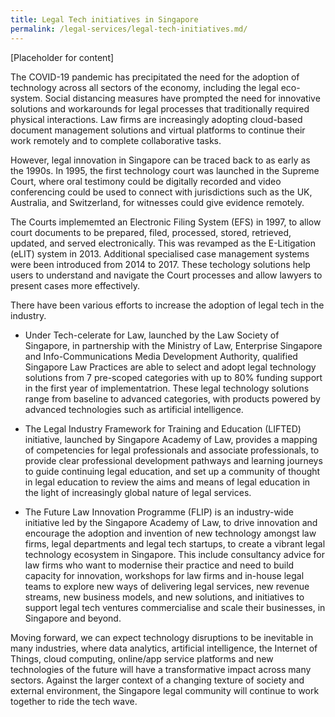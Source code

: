 ```yaml
---
title: Legal Tech initiatives in Singapore
permalink: /legal-services/legal-tech-initiatives.md/
---
```



[Placeholder for content]

The COVID-19 pandemic has precipitated the need for the adoption of technology across all sectors of the economy, including the legal eco-system. Social distancing measures have prompted the need for innovative solutions and workarounds for legal processes that traditionally required physical interactions. Law firms are increasingly adopting cloud-based document management solutions and virtual platforms to continue their work remotely and to complete collaborative tasks.

However, legal innovation in Singapore can be traced back to as early as the 1990s. In 1995, the first technology court was launched in the Supreme Court, where oral testimony could be digitally recorded and video conferencing could be used to connect with jurisdictions such as the UK, Australia, and Switzerland, for witnesses could give evidence remotely. 

The Courts implememted an Electronic Filing System (EFS) in 1997, to allow court documents to be prepared, filed, processed, stored, retrieved, updated, and served electronically. This was revamped as the E-Litigation (eLIT) system in 2013. Additional specialised case management systems were been introduced from 2014 to 2017. These techology solutions help users to understand and navigate the Court processes and allow lawyers to present cases more effectively. 

There have been various efforts to increase the adoption of legal tech in the industry. 

- Under Tech-celerate for Law, launched by the Law Society of Singapore, in partnership with the Ministry of Law, Enterprise Singapore and Info-Communications Media Development Authority, qualified Singapore Law Practices are able to select and adopt legal technology solutions from 7 pre-scoped categories with up to 80% funding support in the first year of implementatrion. These legal technology solutions range from baseline to advanced categories, with products powered by advanced technologies such as artificial intelligence. 

- The Legal Industry Framework for Training and Education (LIFTED) initiative, launched by Singapore Academy of Law, provides a mapping of competencies for legal professionals and associate professionals, to provide clear professional development pathways and learning journeys to guide continuing legal education, and set up a community of thought in legal education to review the aims and means of legal education in the light of increasingly global nature of legal services.

- The Future Law Innovation Programme (FLIP) is an industry-wide initiative led by the Singapore Academy of Law, to drive innovation and encourage the adoption and invention of new technology amongst law firms, legal departments and legal tech startups, to create a vibrant legal technology ecosystem in Singapore. This include consultancy advice for law firms who want to modernise their practice and need to build capacity for innovation, workshops for law firms and in-house legal teams  to explore new ways of delivering legal services, new revenue streams, new business models, and new solutions, and initiatives to support legal tech ventures commercialise and scale their businesses, in Singapore and beyond.

Moving forward, we can expect technology disruptions to be inevitable in many industries, where data analytics, artificial intelligence, the Internet of Things, cloud computing, online/app service platforms and new technologies of the future will have a transformative impact across many sectors. Against the larger context of a changing texture of society and external environment, the Singapore legal community will continue to work together to ride the tech wave. 


